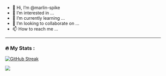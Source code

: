 - 👋 Hi, I’m @marlin-spike
- 👀 I’m interested in ...
- 🌱 I’m currently learning ...
- 💞️ I’m looking to collaborate on ...
- 📫 How to reach me ...

<!---
marlin-spike/marlin-spike is a ✨ special ✨ repository because its `README.md` (this file) appears on your GitHub profile.
You can click the Preview link to take a look at your changes.
--->


---

### :fire: My Stats :

 [![GitHub Streak](http://github-readme-streak-stats.herokuapp.com?user=marlin-spike&theme=dark)](https://git.io/streak-stats) 


![](https://github-readme-stats.vercel.app/api/top-langs/?username=marlin-spike&theme=dark&hide_border=false&include_all_commits=false&count_private=true&layout=compact)

